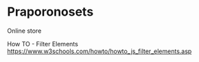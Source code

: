 # Praporonosets

Online store

How TO - Filter Elements https://www.w3schools.com/howto/howto_js_filter_elements.asp
